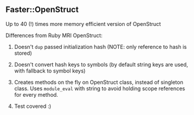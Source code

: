 ## Faster::OpenStruct

Up to 40 (!) times more memory efficient version of OpenStruct

Differences from Ruby MRI OpenStruct:

1. Doesn't `dup` passed initialization hash (NOTE: only reference to hash is stored)

2. Doesn't convert hash keys to symbols (by default string keys are used,
   with fallback to symbol keys)

3. Creates methods on the fly on OpenStruct class, instead of singleton class.
   Uses `module_eval` with string to avoid holding scope references for every method.

4. Test covered :)
